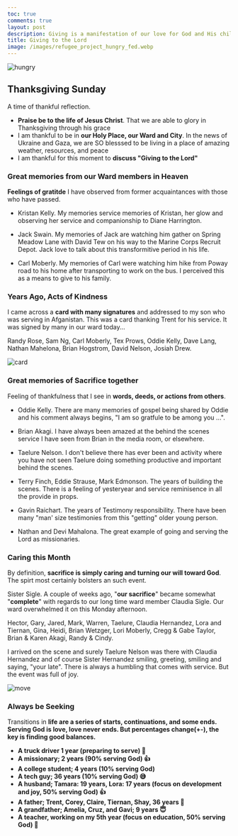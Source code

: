 ```yaml
---
toc: true
comments: true
layout: post
description: Giving is a manifestation of our love for God and His children.
title: Giving to the Lord
image: /images/refugee_project_hungry_fed.webp
---
```


![hungry]({{site.baseurl}}/images/refugee_project_hungry_fed.webp)

## Thanksgiving Sunday

A time of thankful reflection.

- <b>Praise be to the life of Jesus Christ</b>.  That we are able to glory in Thanksgiving through his grace
- I am thankful to be in <b>our Holy Place, our Ward and City</b>. In the news of Ukraine and Gaza, we are SO blesssed to be living in a place of amazing weather, resources, and peace
- I am thankful for this moment to <b>discuss "Giving to the Lord"</b>


### Great memories from our Ward members in Heaven
<b>Feelings of gratitde</b> I have observed from former acquaintances with those who have passed.

- Kristan Kelly.    My memories service memories of Kristan, her glow and observing her service and companionship to Diane Harrington.  

- Jack Swain.  My memories of Jack are watching him gather on Spring Meadow Lane with David Tew on his way to the Marine Corps Recruit Depot.  Jack love to talk about this transformitive period in his life.

- Carl Moberly.   My memories of Carl were watching him hike from Poway road to his home after transporting to work on the bus.  I perceived this as a means to give to his family.


### Years Ago, Acts of Kindness
I came across a <b>card with many signatures</b> and addressed to my son who was serving in Afganistan.  This was a card thanking Trent for his service.    It was signed by many in our ward today...

Randy Rose, Sam Ng, Carl Moberly, Tex Prows, Oddie Kelly, Dave Lang, Nathan Mahelona, Brian Hogstrom, David Nelson, Josiah Drew.

![card]({{site.baseurl}}/images/afganistan_card.jpeg)


### Great memories of Sacrifice together
Feeling of thankfulness that I see in <b>words, deeds, or actions from others</b>.

- Oddie Kelly.  There are many memories of gospel being shared by Oddie and his comment always begins, "I am so gratfule to be among you ...".

- Brian Akagi.   I have always been amazed at the behind the scenes service I have seen from Brian in the media room, or elsewhere.

- Taelure Nelson.   I don't believe there has ever been and activity where you have not seen Taelure doing something productive and important behind the scenes.

- Terry Finch, Eddie Strause, Mark Edmonson.   The years of building the scenes.  There is a feeling of yesteryear and service reminisence in all the provide in props.

- Gavin Raichart.  The years of Testimony responsibility.  There have been many "man' size testimonies from this "getting" older young person.

- Nathan and Devi Mahalona.  The great example of going and serving the Lord as missionaries.


### Caring this Month
By definition, <b>sacrifice is simply caring and turning our will toward God</b>.  The spirt most certainly bolsters an such event.

Sister Sigle.  A couple of weeks ago, "<b>our sacrifice</b>" became somewhat "<b>complete</b>" with regards to our long time ward member Claudia Sigle.  Our ward overwhelmed it on this Monday afternoon.  

Hector, Gary, Jared, Mark, Warren, Taelure, Claudia Hernandez, Lora and Tiernan, Gina, Heidi, Brian Wetzger, Lori Moberly, Cregg & Gabe Taylor, Brian & Karen Akagi, Randy & Cindy.  

I arrived on the scene and surely Taelure Nelson was there with Claudia Hernandez and of course Sister Hernandez smiling, greeting, smiling and saying, "your late".  There is always a humbling that comes with service.  But the event was full of joy.

![move]({{site.baseurl}}/images/sigle_move.jpeg)


### Always be Seeking
Transitions in <b>life are a series of starts, continuations, and some ends<b>.  Serving God is love, <b>love never ends</b>. But percentages change(+-), the key is <b>finding good balances</b>.

- A truck driver 1 year (preparing to serve) 🥲
- A missionary; 2 years  (90% serving God)  👍
- A college student; 4 years (10% serving God)
- A tech guy; 36 years (10% serving God) 😅
- A husband; Tamara: 19 years, Lora: 17 years (focus on development and joy, 50% serving God) 👍
 - A father; Trent, Corey, Claire, Tiernan, Shay, 36 years 👏
 - A grandfather; Amelia, Cruz, and Gavi; 9 years 😇
- A teacher, working on my 5th year (focus on education, 50% serving God) 🫶

